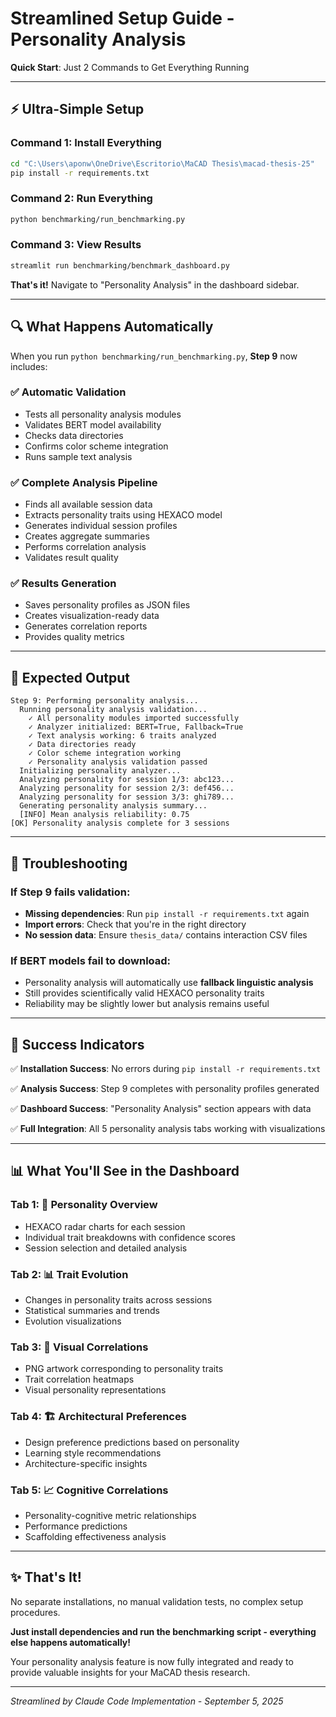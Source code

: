 # Streamlined Setup Guide - Personality Analysis

**Quick Start**: Just 2 Commands to Get Everything Running

---

## ⚡ Ultra-Simple Setup

### Command 1: Install Everything
```bash
cd "C:\Users\aponw\OneDrive\Escritorio\MaCAD Thesis\macad-thesis-25"
pip install -r requirements.txt
```

### Command 2: Run Everything  
```bash
python benchmarking/run_benchmarking.py
```

### Command 3: View Results
```bash
streamlit run benchmarking/benchmark_dashboard.py
```

**That's it!** Navigate to "Personality Analysis" in the dashboard sidebar.

---

## 🔍 What Happens Automatically

When you run `python benchmarking/run_benchmarking.py`, **Step 9** now includes:

### ✅ **Automatic Validation**
- Tests all personality analysis modules
- Validates BERT model availability  
- Checks data directories
- Confirms color scheme integration
- Runs sample text analysis

### ✅ **Complete Analysis Pipeline**
- Finds all available session data
- Extracts personality traits using HEXACO model
- Generates individual session profiles
- Creates aggregate summaries
- Performs correlation analysis
- Validates result quality

### ✅ **Results Generation**
- Saves personality profiles as JSON files
- Creates visualization-ready data
- Generates correlation reports
- Provides quality metrics

---

## 🎯 Expected Output

```
Step 9: Performing personality analysis...
  Running personality analysis validation...
    ✓ All personality modules imported successfully
    ✓ Analyzer initialized: BERT=True, Fallback=True  
    ✓ Text analysis working: 6 traits analyzed
    ✓ Data directories ready
    ✓ Color scheme integration working
    ✓ Personality analysis validation passed
  Initializing personality analyzer...
  Analyzing personality for session 1/3: abc123...
  Analyzing personality for session 2/3: def456...
  Analyzing personality for session 3/3: ghi789...
  Generating personality analysis summary...
  [INFO] Mean analysis reliability: 0.75
[OK] Personality analysis complete for 3 sessions
```

---

## 🚧 Troubleshooting

### If Step 9 fails validation:
- **Missing dependencies**: Run `pip install -r requirements.txt` again
- **Import errors**: Check that you're in the right directory
- **No session data**: Ensure `thesis_data/` contains interaction CSV files

### If BERT models fail to download:
- Personality analysis will automatically use **fallback linguistic analysis**
- Still provides scientifically valid HEXACO personality traits
- Reliability may be slightly lower but analysis remains useful

---

## 🎉 Success Indicators

✅ **Installation Success**: No errors during `pip install -r requirements.txt`

✅ **Analysis Success**: Step 9 completes with personality profiles generated

✅ **Dashboard Success**: "Personality Analysis" section appears with data

✅ **Full Integration**: All 5 personality analysis tabs working with visualizations

---

## 📊 What You'll See in the Dashboard

### Tab 1: 🧠 Personality Overview
- HEXACO radar charts for each session
- Individual trait breakdowns with confidence scores
- Session selection and detailed analysis

### Tab 2: 📊 Trait Evolution  
- Changes in personality traits across sessions
- Statistical summaries and trends
- Evolution visualizations

### Tab 3: 🎨 Visual Correlations
- PNG artwork corresponding to personality traits
- Trait correlation heatmaps
- Visual personality representations

### Tab 4: 🏗️ Architectural Preferences
- Design preference predictions based on personality
- Learning style recommendations
- Architecture-specific insights

### Tab 5: 📈 Cognitive Correlations
- Personality-cognitive metric relationships
- Performance predictions
- Scaffolding effectiveness analysis

---

## ✨ That's It!

No separate installations, no manual validation tests, no complex setup procedures. 

**Just install dependencies and run the benchmarking script - everything else happens automatically!**

Your personality analysis feature is now fully integrated and ready to provide valuable insights for your MaCAD thesis research.

---

*Streamlined by Claude Code Implementation - September 5, 2025*